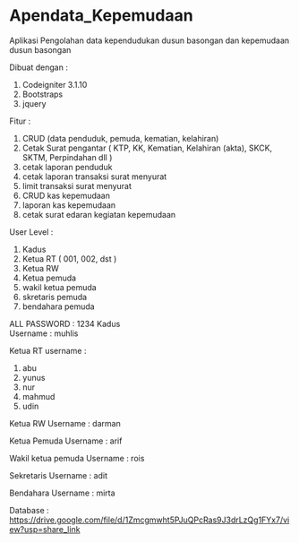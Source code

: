 # Apendata_Kepemudaan
Aplikasi Pengolahan data kependudukan dusun basongan dan kepemudaan dusun basongan

Dibuat dengan : 
 1. Codeigniter 3.1.10
 2. Bootstraps
 3. jquery

Fitur :
1. CRUD (data penduduk, pemuda, kematian, kelahiran)
2. Cetak Surat pengantar ( KTP, KK, Kematian, Kelahiran (akta), SKCK, SKTM, Perpindahan dll )
3. cetak laporan penduduk
4. cetak laporan transaksi surat menyurat
5. limit transaksi surat menyurat
6. CRUD kas kepemudaan
7. laporan kas kepemudaan
8. cetak surat edaran kegiatan kepemudaan

User Level :
1. Kadus
2. Ketua RT ( 001, 002, dst )
3. Ketua RW
4. Ketua pemuda
5. wakil ketua pemuda
6. skretaris pemuda
7. bendahara pemuda

ALL PASSWORD : 1234
Kadus  
Username : muhlis

Ketua RT 
username :
1. abu
2. yunus
3. nur
4. mahmud
5. udin

Ketua RW
Username : darman

Ketua Pemuda
Username : arif

Wakil ketua pemuda
Username : rois

Sekretaris
Username : adit

Bendahara 
Username : mirta

Database : https://drive.google.com/file/d/1Zmcgmwht5PJuQPcRas9J3drLzQg1FYx7/view?usp=share_link
